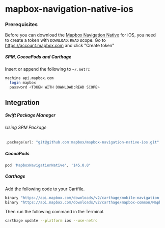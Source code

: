 # mapbox-navigation-native-ios

### Prerequisites

Before you can download the [Mapbox Navigation Native](https://github.com/mapbox/mapbox-navigation-native) for iOS, you need to create a token with `DOWNLOAD:READ` scope.
Go to https://account.mapbox.com and click "Create token"

##### SPM, CocoaPods and Carthage
Insert or append the following to `~/.netrc`

```bash
machine api.mapbox.com
  login mapbox
  password <TOKEN WITH DOWNLOAD:READ SCOPE>
```

## Integration

##### Swift Package Manager

###### Using SPM Package

```swift
.package(url: "git@github.com:mapbox/mapbox-navigation-native-ios.git", from: "145.0.0"),
```

##### CocoaPods

```ruby
pod 'MapboxNavigationNative', '145.0.0'
```

##### Carthage

Add the following code to your Cartfile.

```bash
binary "https://api.mapbox.com/downloads/v2/carthage/mobile-navigation-native/MapboxNavigationNative.json" == 145.0.0
binary "https://api.mapbox.com/downloads/v2/carthage/mapbox-common/MapboxCommon-ios.json" == 23.7.0-rc.1
```

Then run the following command in the Terminal.
```bash
carthage update --platform ios --use-netrc
```
